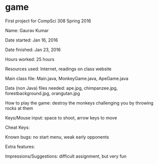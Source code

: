 # game
First project for CompSci 308 Spring 2016

Name: Gaurav Kumar

Date started: Jan 16, 2016

Date finished: Jan 23, 2016

Hours worked: 25 hours

Resources used: Internet, readings on class website

Main class file: Main.java, MonkeyGame.java, ApeGame.java

Data (non Java) files needed: ape.jpg, chimpanzee.jpg, forestbackground.jpg, orangutan.jpg

How to play the game: destroy the monkeys challenging you by throwing rocks at them

Keys/Mouse input: space to shoot, arrow keys to move

Cheat Keys:

Known bugs: no start menu, weak early opponents

Extra features:

Impressions/Suggestions: difficult assignment, but very fun
